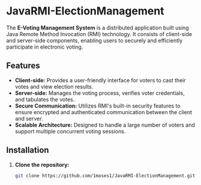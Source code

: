 # JavaRMI-ElectionManagement

The **E-Voting Management System** is a distributed application built using Java Remote Method Invocation (RMI) technology. It consists of client-side and server-side components, enabling users to securely and efficiently participate in electronic voting.

## Features

- **Client-side:** Provides a user-friendly interface for voters to cast their votes and view election results.
- **Server-side:** Manages the voting process, verifies voter credentials, and tabulates the votes.
- **Secure Communication:** Utilizes RMI's built-in security features to ensure encrypted and authenticated communication between the client and server.
- **Scalable Architecture:** Designed to handle a large number of voters and support multiple concurrent voting sessions.

## Installation

1. **Clone the repository:**

   ```bash
   git clone https://github.com/1moses1/JavaRMI-ElectionManagement.git
